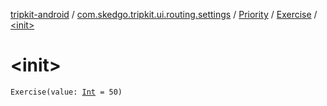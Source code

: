 [tripkit-android](../../../index.md) / [com.skedgo.tripkit.ui.routing.settings](../../index.md) / [Priority](../index.md) / [Exercise](index.md) / [&lt;init&gt;](./-init-.md)

# &lt;init&gt;

`Exercise(value: `[`Int`](https://kotlinlang.org/api/latest/jvm/stdlib/kotlin/-int/index.html)` = 50)`